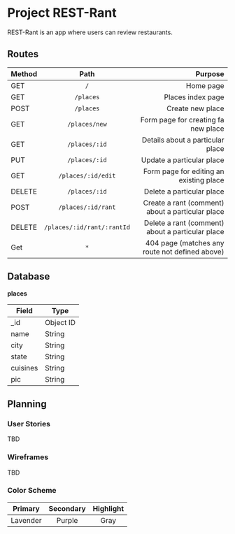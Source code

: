 # Project REST-Rant

REST-Rant is an app where users can review restaurants.


## Routes
| Method       | Path           | Purpose  |
| ------------- |:-------------:| -----:|
| GET | `/` | Home page |
| GET | `/places` | Places index page |
| POST | `/places` | Create new place |
| GET | `/places/new` | Form page for creating fa new place |
| GET | `/places/:id` | Details about a particular place |
| PUT | `/places/:id` | Update a particular place |
| GET | `/places/:id/edit` | Form page for editing an existing place |
| DELETE | `/places/:id` | Delete a particular place |
| POST | `/places/:id/rant` | Create a rant (comment) about a particular place |
| DELETE | `/places/:id/rant/:rantId` | Delete a rant (comment) about a particular place |
| Get | `*` | 404 page (matches any route not defined above) |

## Database

**places** 

| Field | Type |
| ---------- | ------------ |
| _id | Object ID |
| name | String |
| city | String |
| state | String |
| cuisines | String |
| pic | String |


## Planning
### User Stories

TBD

### Wireframes

TBD

### Color Scheme
| Primary | Secondary | Highlight |
| :-------------: |:-------------:|:-----:|
| Lavender | Purple | Gray |